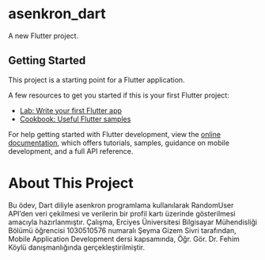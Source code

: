 # asenkron_dart

A new Flutter project.

## Getting Started

This project is a starting point for a Flutter application.

A few resources to get you started if this is your first Flutter project:

- [Lab: Write your first Flutter app](https://docs.flutter.dev/get-started/codelab)
- [Cookbook: Useful Flutter samples](https://docs.flutter.dev/cookbook)

For help getting started with Flutter development, view the
[online documentation](https://docs.flutter.dev/), which offers tutorials,
samples, guidance on mobile development, and a full API reference.

# About This Project 

Bu ödev, Dart diliyle asenkron programlama kullanılarak RandomUser API’den veri çekilmesi ve verilerin bir profil kartı üzerinde gösterilmesi amacıyla hazırlanmıştır.
Çalışma, Erciyes Üniversitesi Bilgisayar Mühendisliği Bölümü öğrencisi 1030510576 numaralı Şeyma Gizem Sivri tarafından, Mobile Application Development dersi kapsamında, Öğr. Gör. Dr. Fehim Köylü danışmanlığında gerçekleştirilmiştir.
